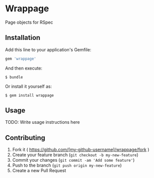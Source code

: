 # Wrappage

Page objects for RSpec

## Installation

Add this line to your application's Gemfile:

```ruby
gem 'wrappage'
```

And then execute:

    $ bundle

Or install it yourself as:

    $ gem install wrappage

## Usage

TODO: Write usage instructions here

## Contributing

1. Fork it ( https://github.com/[my-github-username]/wrappage/fork )
2. Create your feature branch (`git checkout -b my-new-feature`)
3. Commit your changes (`git commit -am 'Add some feature'`)
4. Push to the branch (`git push origin my-new-feature`)
5. Create a new Pull Request
